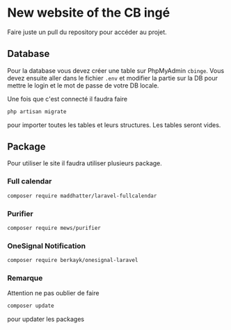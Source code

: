 # New website of the CB ingé

Faire juste un pull du repository pour accéder au projet.

## Database

Pour la database vous devez créer une table sur PhpMyAdmin `cbinge`.
Vous devez ensuite aller dans le fichier `.env` et modifier la partie sur la DB pour mettre le login et le mot de passe de votre DB locale.

Une fois que c'est connecté il faudra faire
```bash
php artisan migrate
```
pour importer toutes les tables et leurs structures. Les tables seront vides.

## Package

Pour utiliser le site il faudra utiliser plusieurs package.

### Full calendar
```bash
composer require maddhatter/laravel-fullcalendar
```

### Purifier
```bash
composer require mews/purifier
```

### OneSignal Notification
```bash
composer require berkayk/onesignal-laravel
```

### Remarque
Attention ne pas oublier de faire 
```bash
composer update
```
pour updater les packages
